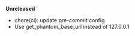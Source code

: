 **Unreleased**

* chore(ci): update pre-commit config
* Use get_phantom_base_url instead of 127.0.0.1
